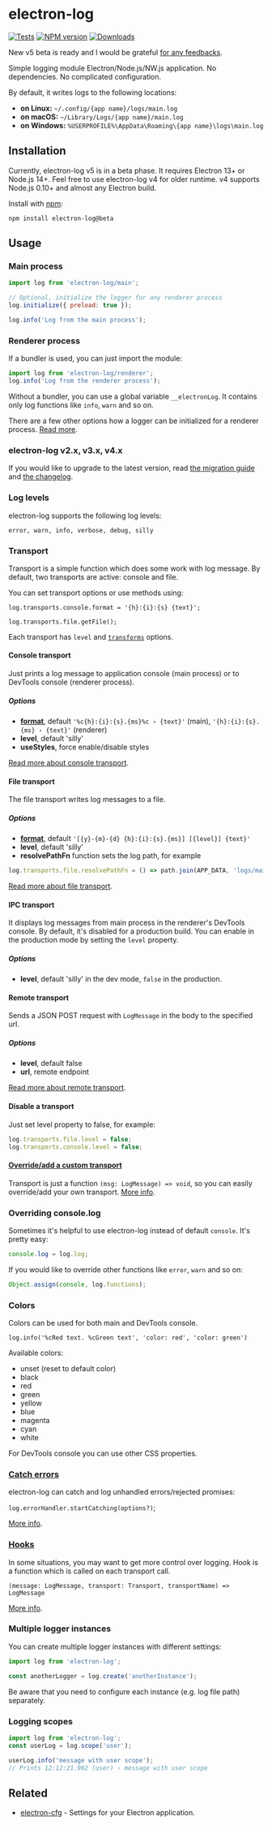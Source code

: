 # electron-log
[![Tests](https://github.com/megahertz/electron-log/actions/workflows/tests.yml/badge.svg)](https://github.com/megahertz/electron-log/actions/workflows/tests.yml)
[![NPM version](https://badge.fury.io/js/electron-log.svg)](https://badge.fury.io/js/electron-log)
[![Downloads](https://img.shields.io/npm/dw/electron-log)](https://img.shields.io/npm/dw/electron-log)

New v5 beta is ready and I would be grateful
[for any feedbacks](https://github.com/megahertz/electron-log/discussions/333).

Simple logging module Electron/Node.js/NW.js application.
No dependencies. No complicated configuration.

By default, it writes logs to the following locations:

 - **on Linux:** `~/.config/{app name}/logs/main.log`
 - **on macOS:** `~/Library/Logs/{app name}/main.log`
 - **on Windows:** `%USERPROFILE%\AppData\Roaming\{app name}\logs\main.log`

## Installation

Currently, electron-log v5 is in a beta phase. It requires Electron 13+ or
Node.js 14+. Feel free to use electron-log v4 for older runtime. v4
supports Node.js 0.10+ and almost any Electron build.

Install with [npm](https://npmjs.org/package/electron-log):

    npm install electron-log@beta
    
## Usage

### Main process

```js
import log from 'electron-log/main';

// Optional, initialize the logger for any renderer process
log.initialize({ preload: true });

log.info('Log from the main process');
```

### Renderer process

If a bundler is used, you can just import the module:

```typescript
import log from 'electron-log/renderer';
log.info('Log from the renderer process');
```

Without a bundler, you can use a global variable `__electronLog`. It contains
only log functions like `info`, `warn` and so on.

There are a few other options how a logger can be initialized for a renderer
process. [Read more](docs/initialize.md).

### electron-log v2.x, v3.x, v4.x

If you would like to upgrade to the latest version, read
[the migration guide](docs/migration.md) and [the changelog](CHANGELOG.md).

### Log levels

electron-log supports the following log levels:

    error, warn, info, verbose, debug, silly

### Transport

Transport is a simple function which does some work with log message.
By default, two transports are active: console and file.

You can set transport options or use methods using:

`log.transports.console.format = '{h}:{i}:{s} {text}';`

`log.transports.file.getFile();`

Each transport has `level` and 
[`transforms`](docs/extend.md#transforms) options.

#### Console transport

Just prints a log message to application console (main process) or to
DevTools console (renderer process).

##### Options

 - **[format](docs/transports/format.md)**, default
   `'%c{h}:{i}:{s}.{ms}%c › {text}'` (main),
   `'{h}:{i}:{s}.{ms} › {text}'` (renderer)
 - **level**, default 'silly'
 - **useStyles**, force enable/disable styles

[Read more about console transport](docs/transports/console.md).

#### File transport

The file transport writes log messages to a file.

##### Options

 - **[format](docs/transports/format.md)**, default
   `'[{y}-{m}-{d} {h}:{i}:{s}.{ms}] [{level}] {text}'`
 - **level**, default 'silly'
 - **resolvePathFn** function sets the log path, for example
 
```js
log.transports.file.resolvePathFn = () => path.join(APP_DATA, 'logs/main.log');
```

[Read more about file transport](docs/transports/file.md).

#### IPC transport
It displays log messages from main process in the renderer's DevTools console.
By default, it's disabled for a production build. You can enable in the
production mode by setting the `level` property.


##### Options

 - **level**, default 'silly' in the dev mode, `false` in the production.

#### Remote transport

Sends a JSON POST request with `LogMessage` in the body to the specified url.

##### Options

 - **level**, default false
 - **url**, remote endpoint

[Read more about remote transport](docs/transports/remote.md).

#### Disable a transport

Just set level property to false, for example:

```js
log.transports.file.level = false;
log.transports.console.level = false;
```

#### [Override/add a custom transport](docs/extend.md#transport)

Transport is just a function `(msg: LogMessage) => void`, so you can
easily override/add your own transport.
[More info](docs/extend.md#transport).

### Overriding console.log

Sometimes it's helpful to use electron-log instead of default `console`. It's
pretty easy:

```js
console.log = log.log;
```

If you would like to override other functions like `error`, `warn` and so on:

```js
Object.assign(console, log.functions);
```

### Colors

Colors can be used for both main and DevTools console.

`log.info('%cRed text. %cGreen text', 'color: red', 'color: green')`

Available colors:
 - unset (reset to default color)
 - black
 - red
 - green
 - yellow
 - blue
 - magenta
 - cyan
 - white
 
For DevTools console you can use other CSS properties.

### [Catch errors](docs/catch.md)

electron-log can catch and log unhandled errors/rejected promises:

`log.errorHandler.startCatching(options?)`;

[More info](docs/catch.md).

### [Hooks](docs/extend.md#hooks)

In some situations, you may want to get more control over logging. Hook
is a function which is called on each transport call.

`(message: LogMessage, transport: Transport, transportName) => LogMessage`

[More info](docs/extend.md#hooks).

### Multiple logger instances

You can create multiple logger instances with different settings:

```js
import log from 'electron-log';

const anotherLogger = log.create('anotherInstance');
```

Be aware that you need to configure each instance (e.g. log file path) 
separately.

### Logging scopes

```js
import log from 'electron-log';
const userLog = log.scope('user');

userLog.info('message with user scope');
// Prints 12:12:21.962 (user) › message with user scope
```

## Related

 - [electron-cfg](https://github.com/megahertz/electron-cfg) -
   Settings for your Electron application.
